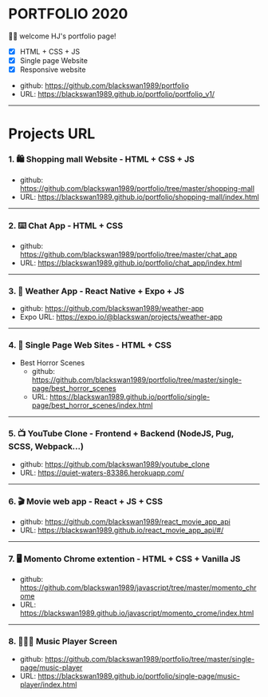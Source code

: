 # PORTFOLIO 2020

🥳🥳 welcome HJ's portfolio page!

- [x] HTML + CSS + JS
- [x] Single page Website
- [x] Responsive website

- github: https://github.com/blackswan1989/portfolio
- URL: https://blackswan1989.github.io/portfolio/portfolio_v1/

---

# Projects URL

### 1. 🛍 Shopping mall Website - HTML + CSS + JS

- github: https://github.com/blackswan1989/portfolio/tree/master/shopping-mall
- URL: https://blackswan1989.github.io/portfolio/shopping-mall/index.html

---

### 2. ⌨️ Chat App - HTML + CSS

- github: https://github.com/blackswan1989/portfolio/tree/master/chat_app
- URL: https://blackswan1989.github.io/portfolio/chat_app/index.html

---

### 3. 📱 Weather App - React Native + Expo + JS

- github: https://github.com/blackswan1989/weather-app
- Expo URL: https://expo.io/@blackswan/projects/weather-app

---

### 4. 🌆 Single Page Web Sites - HTML + CSS

- Best Horror Scenes
  - github: https://github.com/blackswan1989/portfolio/tree/master/single-page/best_horror_scenes
  - URL: https://blackswan1989.github.io/portfolio/single-page/best_horror_scenes/index.html

---

### 5. 📺 YouTube Clone - Frontend + Backend (NodeJS, Pug, SCSS, Webpack...)

- github: https://github.com/blackswan1989/youtube_clone
- URL: https://quiet-waters-83386.herokuapp.com/

---

### 6. 🎬 Movie web app - React + JS + CSS

- github: https://github.com/blackswan1989/react_movie_app_api
- URL: https://blackswan1989.github.io/react_movie_app_api/#/

---

### 7. 🖥 Momento Chrome extention - HTML + CSS + Vanilla JS

- github: https://github.com/blackswan1989/javascript/tree/master/momento_chrome
- URL: https://blackswan1989.github.io/javascript/momento_crome/index.html

---

### 8. 👩🏼‍🎤 Music Player Screen

- github: https://github.com/blackswan1989/portfolio/tree/master/single-page/music-player
- URL: https://blackswan1989.github.io/portfolio/single-page/music-player/index.html
